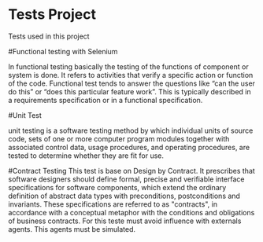 # Tests Project

Tests used in this project

#Functional testing with Selenium

In functional testing basically the testing of the functions of component or system is done. 
It refers to activities that verify a specific action or function of the code. 
Functional test tends to answer the questions like “can the user do this” or “does this particular feature work”. 
This is typically described in a requirements specification or in a functional specification.

#Unit Test

unit testing is a software testing method by which individual units of source code, 
sets of one or more computer program modules together with associated control data, 
usage procedures, and operating procedures, are tested to determine whether they are fit for use.


#Contract Testing
This test is base on Design by Contract.
It prescribes that software designers should define formal, precise and verifiable interface specifications 
for software components, which extend the ordinary definition of abstract data types with preconditions, postconditions and invariants. 
These specifications are referred to as "contracts", in accordance with a conceptual metaphor with the conditions and obligations of business contracts.
For this teste must avoid influence with externals agents. This agents must be simulated.


